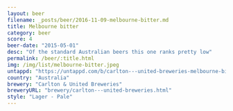 ```yaml
---
layout: beer
filename: _posts/beer/2016-11-09-melbourne-bitter.md
title: Melbourne bitter
category: beer
score: 4
beer-date: "2015-05-01"
desc: "Of the standard Australian beers this one ranks pretty low"
permalink: /beer/:title.html
img: /img/list/melbourne-bitter.jpeg
untappd: "https://untappd.com/b/carlton---united-breweries-melbourne-bitter/5984"
country: "Australia"
brewery: "Carlton & United Breweries"
breweryURL: "brewery/carlton---united-breweries.html"
style: "Lager - Pale"
---
```

